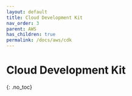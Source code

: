 ```yaml
---
layout: default
title: Cloud Development Kit
nav_order: 3
parent: AWS
has_children: true
permalink: /docs/aws/cdk
---
```


# Cloud Development Kit
{: .no_toc}

